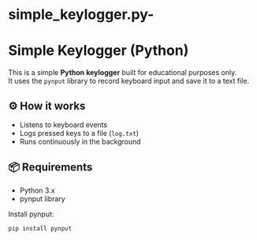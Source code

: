 # simple_keylogger.py-
# Simple Keylogger (Python)

This is a simple **Python keylogger** built for educational purposes only.  
It uses the `pynput` library to record keyboard input and save it to a text file.

## ⚙️ How it works

- Listens to keyboard events
- Logs pressed keys to a file (`log.txt`)
- Runs continuously in the background

## 📦 Requirements

- Python 3.x
- pynput library

Install pynput:
```bash
pip install pynput
